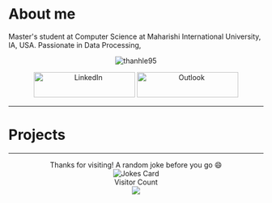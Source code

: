 # About me
Master's student at Computer Science at Maharishi International University, IA, USA. Passionate in Data Processing,  

<div align="center">
<p><img align="center" src=https://github-readme-stats.vercel.app/api?username=thanhle95&theme=tokyonight&show_icons=true&custom_title=Thanhle95%20GitHub%20Stats&include_all_commits=true&hide=issues,contribs&count_private=true" alt="thanhle95" />
</p>  
  
<div align="center">
<a href="https://www.linkedin.com/in/thanh-le-uit/" target="_blank"><img alt="LinkedIn" src="https://img.shields.io/badge/linkedin-%230077B5.svg?&style=for-the-badge&logo=linkedin&logoColor=white" width=200px height=50px /></a>
<a href="mailto:ltle@miu.edu" target="_blank"><img alt="Outlook" src="https://img.shields.io/badge/Outlook-D14836?&style=for-the-badge&logo=outlook&logoColor=white" width=200px height=50px  /></a> 
  </div>
</div>


-----------------------------------
# Projects


-----------------------------------
<div align="center">
Thanks for visiting! A random joke before you go 😄  
<div><img src="https://readme-jokes.vercel.app/api?theme=ayu-mirage" alt="Jokes Card" /></div>
<div> 
  <div>Visitor Count</div>
<img src=https://profile-counter.glitch.me/thanhle95/count.svg /></div>
</div>


<!--
<img src='https://random-memer.herokuapp.com/' title="Meme" alt="Please refresh the page if the meme doesn't show up.">
-->

